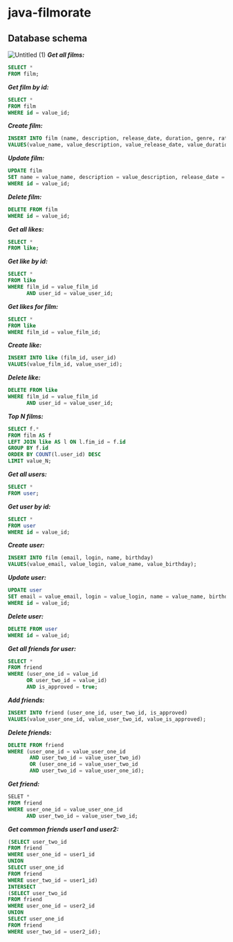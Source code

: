 # java-filmorate
## Database schema
![Untitled (1)](https://user-images.githubusercontent.com/108098535/203623670-b49a883b-abc8-4528-aaa2-5414ad6b5529.png)
***Get all films:***
```sql
SELECT *
FROM film;
```
***Get film by id:***
```sql
SELECT *
FROM film
WHERE id = value_id;
```
***Create film:***
```sql
INSERT INTO film (name, description, release_date, duration, genre, rating)
VALUES(value_name, value_description, value_release_date, value_duration, value_genre, value_rating);
```
***Update film:***
```sql
UPDATE film
SET name = value_name, description = value_description, release_date = value_release_date, duration = value_duration, genre = value_genre, rating = value_rating
WHERE id = value_id;
```

***Delete film:***
```sql
DELETE FROM film 
WHERE id = value_id;
```

***Get all likes:***
```sql
SELECT *
FROM like;
```

***Get like by id:***
```sql
SELECT *
FROM like
WHERE film_id = value_film_id 
      AND user_id = value_user_id;
```

***Get likes for film:***
```sql
SELECT *
FROM like
WHERE film_id = value_film_id;
```

***Create like:***
```sql
INSERT INTO like (film_id, user_id)
VALUES(value_film_id, value_user_id);
```

***Delete like:***
```sql
DELETE FROM like 
WHERE film_id = value_film_id 
      AND user_id = value_user_id;
```
	  
***Top N films:***
```sql
SELECT f.*
FROM film AS f
LEFT JOIN like AS l ON l.fim_id = f.id
GROUP BY f.id
ORDER BY COUNT(l.user_id) DESC
LIMIT value_N;
```
***Get all users:***
```sql
SELECT *
FROM user;
```

***Get user by id:***
```sql
SELECT *
FROM user
WHERE id = value_id;
```

***Create user:***
```sql
INSERT INTO film (email, login, name, birthday)
VALUES(value_email, value_login, value_name, value_birthday);
```

***Update user:***
```sql
UPDATE user
SET email = value_email, login = value_login, name = value_name, birthday = value_birthday
WHERE id = value_id;
```

***Delete user:***
```sql
DELETE FROM user
WHERE id = value_id;
```

***Get all friends for user:***
```sql
SELECT *
FROM friend
WHERE (user_one_id = value_id
      OR user_two_id = value_id) 
	  AND is_approved = true;
```

***Add friends:***
```sql
INSERT INTO friend (user_one_id, user_two_id, is_approved)
VALUES(value_user_one_id, value_user_two_id, value_is_approved);
```

***Delete friends:***
```sql
DELETE FROM friend
WHERE (user_one_id = value_user_one_id 
       AND user_two_id = value_user_two_id)
	   OR (user_one_id = value_user_two_id 
       AND user_two_id = value_user_one_id);
```

***Get friend:***
```sql
SELET *
FROM friend
WHERE user_one_id = value_user_one_id 
      AND user_two_id = value_user_two_id;
```

***Get common friends user1 and user2:***
```sql
(SELECT user_two_id
FROM friend
WHERE user_one_id = user1_id
UNION
SELECT user_one_id
FROM friend
WHERE user_two_id = user1_id)
INTERSECT
(SELECT user_two_id
FROM friend
WHERE user_one_id = user2_id
UNION
SELECT user_one_id
FROM friend
WHERE user_two_id = user2_id);
```

